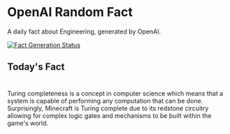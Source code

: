 
# OpenAI Random Fact
A daily fact about Engineering, generated by OpenAI.

[![Fact Generation Status](https://github.com/MarioVidoni/openai-daily-fact/actions/workflows/main.yml/badge.svg)](https://github.com/MarioVidoni/openai-daily-fact/actions/workflows/main.yml)

## Today's Fact
# 
Turing completeness is a concept in computer science which means that a system is capable of performing any computation that can be done. Surprisingly, Minecraft is Turing complete due to its redstone circuitry allowing for complex logic gates and mechanisms to be built within the game's world.